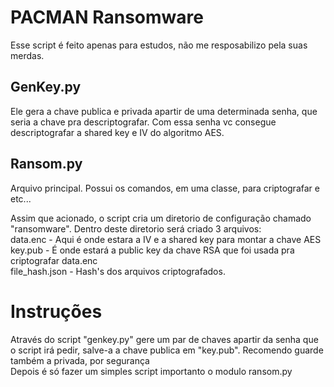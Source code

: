 # PACMAN Ransomware
Esse script é feito apenas para estudos, não me resposabilizo pela suas merdas.
## GenKey.py
Ele gera a chave publica e privada apartir de uma determinada senha, que seria a chave pra descriptografar.
Com essa senha vc consegue descriptografar a shared key e IV do algoritmo AES.
## Ransom.py
Arquivo principal. Possui os comandos, em uma classe, para criptografar e etc...

Assim que acionado, o script cria um diretorio de configuração chamado "ransomware".
Dentro deste diretorio será criado 3 arquivos: <br>
data.enc - Aqui é onde estara a IV e a shared key para montar a chave AES <br>
key.pub -  É onde estará a public key da chave RSA que foi usada pra criptografar data.enc <br>
file_hash.json - Hash's dos arquivos criptografados.  <br>
 
 # Instruções 
 Através do script "genkey.py" gere um par de chaves apartir da senha que o script irá pedir, salve-a a chave publica em "key.pub". Recomendo guarde também a privada, por segurança<br>
Depois é só fazer um simples script importanto o modulo ransom.py
 
